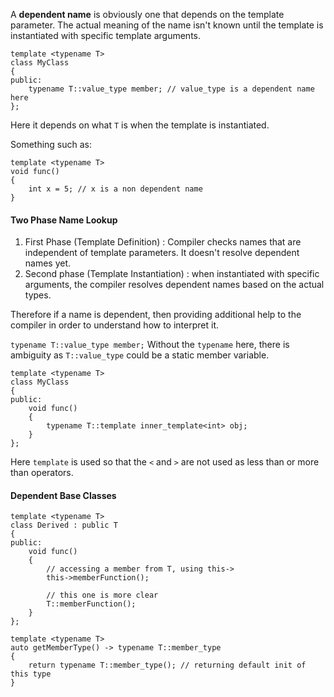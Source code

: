A **dependent name** is obviously one that depends on the template parameter. 
The actual meaning of the name isn't known until the template is instantiated with specific template arguments. 

```
template <typename T> 
class MyClass
{ 
public: 
	typename T::value_type member; // value_type is a dependent name here
};
```
Here it depends on what `T` is when the template is instantiated. 

Something such as: 
```
template <typename T> 
void func() 
{ 
	int x = 5; // x is a non dependent name
}
```

#### Two Phase Name Lookup
1. First Phase (Template Definition) : Compiler checks names that are independent of template parameters. It doesn't resolve dependent names yet. 
2. Second phase (Template Instantiation) : when instantiated with specific arguments, the compiler resolves dependent names based on the actual types. 

Therefore if a name is dependent, then providing additional help to the compiler in order to understand how to interpret it. 

`typename T::value_type member;` Without the `typename` here, there is ambiguity as `T::value_type` could be a static member variable. 

```
template <typename T> 
class MyClass 
{ 
public: 
	void func() 
	{ 
		typename T::template inner_template<int> obj; 
	}
};
```
Here `template` is used so that the `<` and `>` are not used as less than or more than operators. 



#### Dependent Base Classes
```
template <typename T> 
class Derived : public T 
{ 
public: 
	void func() 
	{ 
		// accessing a member from T, using this->
		this->memberFunction(); 

		// this one is more clear
		T::memberFunction();
	}
};
```

```
template <typename T> 
auto getMemberType() -> typename T::member_type 
{ 
	return typename T::member_type(); // returning default init of this type
}
```
